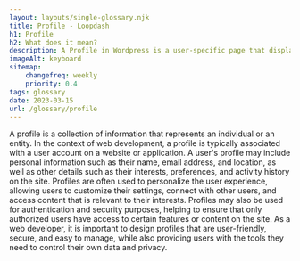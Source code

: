 ```yaml
--- 
layout: layouts/single-glossary.njk
title: Profile - Loopdash
h1: Profile
h2: What does it mean?
description: A Profile in Wordpress is a user-specific page that displays personal information and settings for each individual user.
imageAlt: keyboard
sitemap:
	changefreq: weekly
	priority: 0.4
tags: glossary
date: 2023-03-15
url: /glossary/profile
---
```


A profile is a collection of information that represents an individual or an entity. In the context of web development, a profile is typically associated with a user account on a website or application. A user's profile may include personal information such as their name, email address, and location, as well as other details such as their interests, preferences, and activity history on the site. Profiles are often used to personalize the user experience, allowing users to customize their settings, connect with other users, and access content that is relevant to their interests. Profiles may also be used for authentication and security purposes, helping to ensure that only authorized users have access to certain features or content on the site. As a web developer, it is important to design profiles that are user-friendly, secure, and easy to manage, while also providing users with the tools they need to control their own data and privacy.

